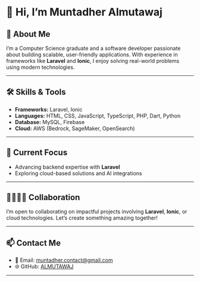 # 👋 Hi, I’m Muntadher Almutawaj

## 👀 About Me

I’m a Computer Science graduate and a software developer passionate about building scalable, user-friendly applications. With experience in frameworks like **Laravel** and **Ionic**, I enjoy solving real-world problems using modern technologies.

---

## 🛠️ Skills & Tools

- **Frameworks:** Laravel, Ionic
- **Languages:** HTML, CSS, JavaScript, TypeScript, PHP, Dart, Python
- **Database:** MySQL, Firebase
- **Cloud:** AWS (Bedrock, SageMaker, OpenSearch)

---

## 🌱 Current Focus

- Advancing backend expertise with **Laravel**
- Exploring cloud-based solutions and AI integrations

---

## 🫱🏽‍🫲🏽 Collaboration

I’m open to collaborating on impactful projects involving **Laravel**, **Ionic**, or cloud technologies. Let’s create something amazing together!

---

## 📫 Contact Me

- 📧 Email: [muntadher.contact@gmail.com](mailto:muntadher.contact@gmail.com)
- 🌐 GitHub: [ALMUTAWAJ](https://github.com/ALMUTAWAJ)

---
